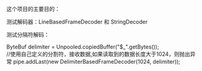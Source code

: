 这个项目的主要目的：

测试解码器：LineBasedFrameDecoder 和 StringDecoder

测试分隔符解码：

ByteBuf delimiter = Unpooled.copiedBuffer("$_".getBytes());					
//使用自己定义的分割符，接收数据,如果读取到的数据长度大于1024，则抛出异常
pipe.addLast(new DelimiterBasedFrameDecoder(1024, delimiter));